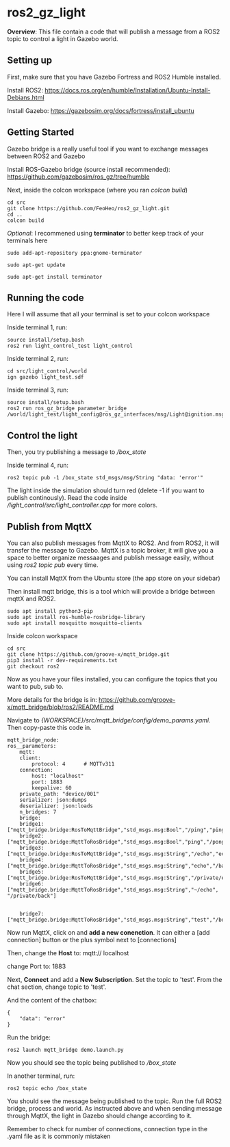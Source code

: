 # ros2_gz_light
**Overview**: This file contain a code that will publish a message from a ROS2 topic to control a light in Gazebo world.


## Setting up
First, make sure that you have Gazebo Fortress and ROS2 Humble installed.

Install ROS2: https://docs.ros.org/en/humble/Installation/Ubuntu-Install-Debians.html

Install Gazebo: https://gazebosim.org/docs/fortress/install_ubuntu

## Getting Started

Gazebo bridge is a really useful tool if you want to exchange messages between ROS2 and Gazebo

Install ROS-Gazebo bridge (source install recommended): https://github.com/gazebosim/ros_gz/tree/humble


Next, inside the colcon workspace (where you ran *colcon build*)

    cd src
    git clone https://github.com/FeoHeo/ros2_gz_light.git
    cd ..
    colcon build

*Optional*: I recommened using **terminator** to better keep track of your terminals here

    sudo add-apt-repository ppa:gnome-terminator

    sudo apt-get update

    sudo apt-get install terminator

## Running the code
Here I will assume that all your terminal is set to your colcon workspace

Inside terminal 1, run:

    source install/setup.bash
    ros2 run light_control_test light_control

Inside terminal 2, run:

    cd src/light_control/world
    ign gazebo light_test.sdf

Inside terminal 3, run:

    source install/setup.bash
    ros2 run ros_gz_bridge parameter_bridge /world/light_test/light_config@ros_gz_interfaces/msg/Light@ignition.msgs.Light

## Control the light

Then, you try publishing a message to */box_state*

Inside terminal 4, run:

    ros2 topic pub -1 /box_state std_msgs/msg/String "data: 'error'"

The light inside the simulation should turn red (delete -1 if you want to publish continously). Read the code inside */light_control/src/light_controller.cpp* for more colors.


## Publish from MqttX

You can also publish messages from MqttX to ROS2. And from ROS2, it will transfer the message to Gazebo. MqttX is a topic broker, it will give you a space to better organize messaages and publish message easily, without using *ros2 topic pub* every time.

You can install MqttX from the Ubuntu store (the app store on your sidebar)

Then install mqtt bridge, this is a tool which will provide a bridge between mqttX and ROS2.

    sudo apt install python3-pip
    sudo apt install ros-humble-rosbridge-library
    sudo apt install mosquitto mosquitto-clients

Inside colcon workspace

    cd src
    git clone https://github.com/groove-x/mqtt_bridge.git
    pip3 install -r dev-requirements.txt
    git checkout ros2

Now as you have your files installed, you can configure the topics that you want to pub, sub to.

More details for the bridge is in: https://github.com/groove-x/mqtt_bridge/blob/ros2/README.md 

Navigate to *{WORKSPACE}/src/mqtt_bridge/config/demo_params.yaml*. Then copy-paste this code in.

    mqtt_bridge_node:
    ros__parameters:
        mqtt:
        client:
            protocol: 4      # MQTTv311
        connection:
            host: "localhost"
            port: 1883
            keepalive: 60
        private_path: "device/001"
        serializer: json:dumps
        deserializer: json:loads
        n_bridges: 7
        bridge:
        bridge1: ["mqtt_bridge.bridge:RosToMqttBridge","std_msgs.msg:Bool","/ping","ping"]
        bridge2: ["mqtt_bridge.bridge:MqttToRosBridge","std_msgs.msg:Bool","ping","/pong"]
        bridge3: ["mqtt_bridge.bridge:RosToMqttBridge","std_msgs.msg:String","/echo","echo"]
        bridge4: ["mqtt_bridge.bridge:MqttToRosBridge","std_msgs.msg:String","echo","/back"]
        bridge5: ["mqtt_bridge.bridge:RosToMqttBridge","std_msgs.msg:String","/private/echo","~/echo"]
        bridge6: ["mqtt_bridge.bridge:MqttToRosBridge","std_msgs.msg:String","~/echo", "/private/back"]


        bridge7: ["mqtt_bridge.bridge:MqttToRosBridge","std_msgs.msg:String","test","/box_state"]

Now run MqttX, click on and **add a new conenction**. It can either a [add connection] button or the plus symbol next to [connections]

Then, change the **Host** to: mqtt:// localhost

change Port to: 1883

Next, **Connect** and add a **New Subscription**. Set the topic to 'test'. From the chat section, change topic to 'test'.

And the content of the chatbox:

    {
        "data": "error"
    }

Run the bridge:

    ros2 launch mqtt_bridge demo.launch.py

Now you should see the topic being published to */box_state*

In another terminal, run:

    ros2 topic echo /box_state

You should see the message being published to the topic. Run the full ROS2 bridge, process and world. As instructed above and when sending message through MqttX, the light in Gazebo should change according to it.

Remember to check for number of connections, connection type in the .yaml file as it is commonly mistaken
